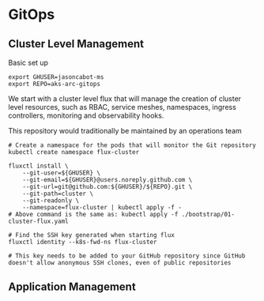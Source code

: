 # GitOps

## Cluster Level Management

Basic set up

```
export GHUSER=jasoncabot-ms
export REPO=aks-arc-gitops
```

We start with a cluster level flux that will manage the creation of cluster level resources, such as RBAC, service meshes, namespaces, ingress controllers, monitoring and observability hooks.

This repository would traditionally be maintained by an operations team

```
# Create a namespace for the pods that will monitor the Git repository
kubectl create namespace flux-cluster

fluxctl install \
    --git-user=${GHUSER} \
    --git-email=${GHUSER}@users.noreply.github.com \
    --git-url=git@github.com:${GHUSER}/${REPO}.git \
    --git-path=cluster \
    --git-readonly \
    --namespace=flux-cluster | kubectl apply -f -
# Above command is the same as: kubectl apply -f ./bootstrap/01-cluster-flux.yaml

# Find the SSH key generated when starting flux
fluxctl identity --k8s-fwd-ns flux-cluster

# This key needs to be added to your GitHub repository since GitHub doesn't allow anonymous SSH clones, even of public repositories
```

## Application Management



